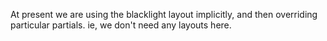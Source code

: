 At present we are using the blacklight layout implicitly, and then overriding particular partials.
ie, we don't need any layouts here. 
